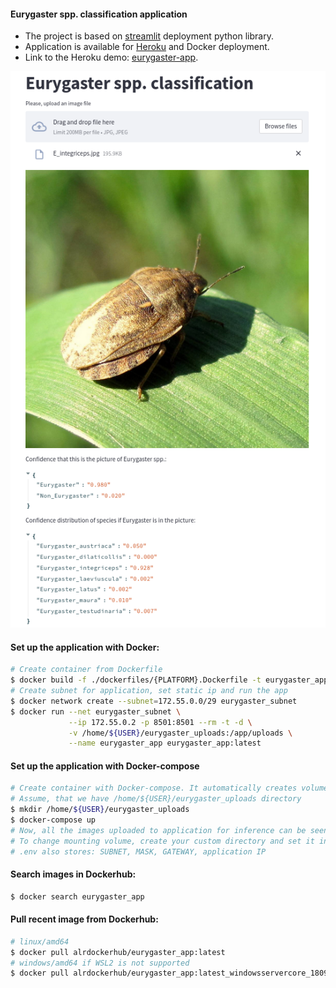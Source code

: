 #### Eurygaster spp. classification application

* The project is based on [streamlit](https://share.streamlit.io/daniellewisdl/streamlit-cheat-sheet/app.py) deployment
  python library.
* Application is available for [Heroku](https://www.heroku.com/) and Docker deployment.
* Link to the Heroku demo: [eurygaster-app](https://eurygaster-app.herokuapp.com/).

![eurygaster_integriceps_example](./assets/e_integriceps_example.png)


#### Set up the application with Docker:

```bash
# Create container from Dockerfile
$ docker build -f ./dockerfiles/{PLATFORM}.Dockerfile -t eurygaster_app:latest .
# Create subnet for application, set static ip and run the app
$ docker network create --subnet=172.55.0.0/29 eurygaster_subnet
$ docker run --net eurygaster_subnet \
             --ip 172.55.0.2 -p 8501:8501 --rm -t -d \
             -v /home/${USER}/eurygaster_uploads:/app/uploads \
             --name eurygaster_app eurygaster_app:latest
```

#### Set up the application with Docker-compose
```bash
# Create container with Docker-compose. It automatically creates volume and mount image uploads to it.
# Assume, that we have /home/${USER}/eurygaster_uploads directory
$ mkdir /home/${USER}/eurygaster_uploads
$ docker-compose up
# Now, all the images uploaded to application for inference can be seen in FOLDER
# To change mounting volume, create your custom directory and set it in MOUNTING_VOLUME parameter in .env.
# .env also stores: SUBNET, MASK, GATEWAY, application IP
```

#### Search images in Dockerhub:

```bash
$ docker search eurygaster_app
```

#### Pull recent image from Dockerhub:

```bash
# linux/amd64
$ docker pull alrdockerhub/eurygaster_app:latest
# windows/amd64 if WSL2 is not supported
$ docker pull alrdockerhub/eurygaster_app:latest_windowsservercore_1809
```
